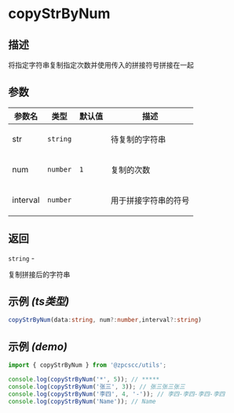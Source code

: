 # copyStrByNum

## 描述

<p>将指定字符串复制指定次数并使用传入的拼接符号拼接在一起</p>

## 参数

| 参数名   | 类型                | 默认值         | 描述                        |
| -------- | ------------------- | -------------- | --------------------------- |
| str      | <code>string</code> |                | <p>待复制的字符串</p>       |
| num      | <code>number</code> | <code>1</code> | <p>复制的次数</p>           |
| interval | <code>number</code> |                | <p>用于拼接字符串的符号</p> |

## 返回

<code>string</code> - <p>复制拼接后的字符串</p>

## 示例 _(ts类型)_

```typescript
copyStrByNum(data:string, num?:number,interval?:string)
```

## 示例 _(demo)_

```typescript
import { copyStrByNum } from '@zpcscc/utils';

console.log(copyStrByNum('*', 5)); // *****
console.log(copyStrByNum('张三', 3)); // 张三张三张三
console.log(copyStrByNum('李四', 4, '-')); // 李四-李四-李四-李四
console.log(copyStrByNum('Name')); // Name
```
